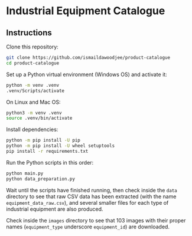 # Industrial Equipment Catalogue

## Instructions

Clone this repository:

```sh
git clone https://github.com/ismaildawoodjee/product-catalogue
cd product-catalogue
```

Set up a Python virtual environment (Windows OS) and activate it:

```sh
python -m venv .venv
.venv/Scripts/activate
```

On Linux and Mac OS:

```sh
python3 -m venv .venv
source .venv/bin/activate
```

Install dependencies:

```sh
python -m pip install -U pip
python -m pip install -U wheel setuptools
pip install -r requirements.txt
```

Run the Python scripts in this order:

```sh
python main.py
python data_preparation.py
```

Wait until the scripts have finished running, then check inside the `data` directory
to see that raw CSV data has been extracted (with the name `equipment_data_raw.csv`),
and several smaller files for each type of industrial equipment are also produced.

Check inside the `images` directory to see that 103 images with their proper names
(`equipment_type` underscore `equipment_id`) are downloaded.
